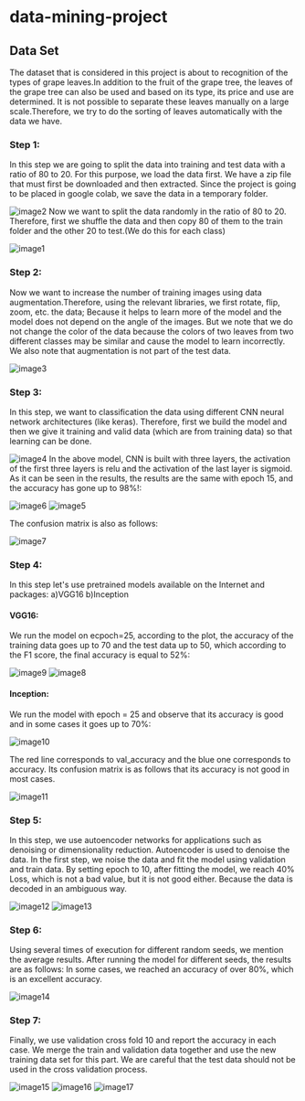 # data-mining-project
## Data Set
The dataset that is considered in this project is about to recognition of the types of grape leaves.In addition to the fruit of the grape tree, the leaves of the grape tree can also be used and based on its type, its price and use are determined. It is not possible to separate these leaves manually on a large scale.Therefore, we try to do the sorting of leaves automatically with the data we have.
### Step 1:
In this step we are going to split the data into training and test data with a ratio of 80 to 20.
For this purpose, we load the data first. We have a zip file that must first be downloaded and then extracted. Since the project is going to be placed in google colab, we save the data in a temporary folder.

![image2](https://user-images.githubusercontent.com/80061534/183645809-ef76e89e-2620-4943-9db2-e4316eac7d69.png)
Now we want to split the data randomly in the ratio of 80 to 20. Therefore, first we shuffle the data and then copy 80 of them to the train folder and the other 20 to test.(We do this for each class)

![image1](https://user-images.githubusercontent.com/80061534/183712904-c95f05bc-eee0-4105-8635-9fa833ba71e5.png)
### Step 2:
Now we want to increase the number of training images using data augmentation.Therefore, using the relevant libraries, we first rotate, flip, zoom, etc. the data; Because it helps to learn more of the model and the model does not depend on the angle of the images. But we note that we do not change the color of the data because the colors of two leaves from two different classes may be similar and cause the model to learn incorrectly.
We also note that augmentation is not part of the test data.

![image3](https://user-images.githubusercontent.com/80061534/183714149-32e3d729-5eb7-44e0-8a67-68c6f994e238.png)
### Step 3:
In this step, we want to classification the data using different CNN neural network architectures (like keras).
Therefore, first we build the model and then we give it training and valid data (which are from training data) so that learning can be done.

![image4](https://user-images.githubusercontent.com/80061534/183720475-55b55a32-bf5b-4327-878f-f0703500f66b.png)
In the above model, CNN is built with three layers, the activation of the first three layers is relu and the activation of the last layer is sigmoid.
As it can be seen in the results, the results are the same with epoch 15, and the accuracy has gone up to 98%!:

![image6](https://user-images.githubusercontent.com/80061534/183727895-60233922-a87e-41c5-b1d5-2d1d7ebc5588.png) ![image5](https://user-images.githubusercontent.com/80061534/183727874-0f254780-302b-4cb1-b14e-822b6e7d64d3.png)

The confusion matrix is also as follows:

![image7](https://user-images.githubusercontent.com/80061534/183728444-7627daf8-4fdb-4fee-933a-dd87ebacd487.png)

### Step 4:
In this step let's use pretrained models available on the Internet and packages: a)VGG16 b)Inception
#### VGG16: 
We run the model on ecpoch=25, according to the plot, the accuracy of the training data goes up to 70 and the test data up to 50, which according to the F1 score, the final accuracy is equal to 52%:

![image9](https://user-images.githubusercontent.com/80061534/183730399-f0d5b165-3988-4bd4-beac-d991a96c4649.png)
![image8](https://user-images.githubusercontent.com/80061534/183730430-69ce4e79-1828-435f-9465-fc49ba046f13.png)

#### Inception:
We run the model with epoch = 25 and observe that its accuracy is good and in some cases it goes up to 70%:

![image10](https://user-images.githubusercontent.com/80061534/183732198-9b519d6e-ba3e-4d6e-a9c9-5d6292a96b46.png)

The red line corresponds to val_accuracy and the blue one corresponds to accuracy.
Its confusion matrix is as follows that its accuracy is not good in most cases.

![image11](https://user-images.githubusercontent.com/80061534/183732875-27ef6414-d797-4950-9bfc-684fce851694.png)

### Step 5:
In this step, we use autoencoder networks for applications such as denoising or dimensionality reduction. Autoencoder is used to denoise the data. In the first step, we noise the data and fit the model using validation and train data. By setting epoch to 10, after fitting the model, we reach 40% Loss, which is not a bad value, but it is not good either. Because the data is decoded in an ambiguous way.

![image12](https://user-images.githubusercontent.com/80061534/183734096-7ea0c4b4-6c67-4f96-b643-7c9ac761bd4c.png)
![image13](https://user-images.githubusercontent.com/80061534/183734105-568194a8-25e9-4b18-82ac-f354dd646cdb.png)

### Step 6:
Using several times of execution for different random seeds, we mention the average results. After running the model for different seeds, the results are as follows:
In some cases, we reached an accuracy of over 80%, which is an excellent accuracy.

![image14](https://user-images.githubusercontent.com/80061534/183734398-a6e317d4-6b16-46d2-9d29-3dfddeadae7b.png)

### Step 7:
Finally, we use validation cross fold 10 and report the accuracy in each case. We merge the train and validation data together and use the new training data set for this part. We are careful that the test data should not be used in the cross validation process.

![image15](https://user-images.githubusercontent.com/80061534/183734688-77e9d0fb-824b-4784-b874-e529e5126dd2.png)
![image16](https://user-images.githubusercontent.com/80061534/183734700-2f7cef85-0c4d-497f-8733-6d333a9f1efb.png)
![image17](https://user-images.githubusercontent.com/80061534/183734706-c9717480-66ee-4c45-a689-5340ff3040e7.png)


